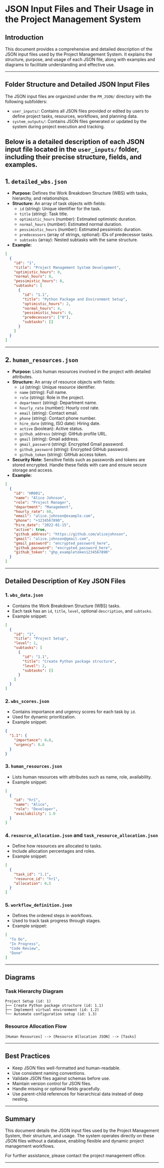 # JSON Input Files and Their Usage in the Project Management System

## Introduction

This document provides a comprehensive and detailed description of the JSON input files used by the Project Management System. It explains the structure, purpose, and usage of each JSON file, along with examples and diagrams to facilitate understanding and effective use.

---

## Folder Structure and Detailed JSON Input Files

The JSON input files are organized under the `PM_JSON/` directory with the following subfolders:

- `user_inputs/`: Contains all JSON files provided or edited by users to define project tasks, resources, workflows, and planning data.
- `system_outputs/`: Contains JSON files generated or updated by the system during project execution and tracking.

Below is a detailed description of each JSON input file located in the `user_inputs/` folder, including their precise structure, fields, and examples.
---

## 1. `detailed_wbs.json`

- **Purpose:** Defines the Work Breakdown Structure (WBS) with tasks, hierarchy, and relationships.
- **Structure:** An array of task objects with fields:
  - `id` (string): Unique identifier for the task.
  - `title` (string): Task title.
  - `optimistic_hours` (number): Estimated optimistic duration.
  - `normal_hours` (number): Estimated normal duration.
  - `pessimistic_hours` (number): Estimated pessimistic duration.
  - `predecessors` (array of strings, optional): IDs of predecessor tasks.
  - `subtasks` (array): Nested subtasks with the same structure.
- **Example:**
```json
[
  {
    "id": "1",
    "title": "Project Management System Development",
    "optimistic_hours": 0,
    "normal_hours": 0,
    "pessimistic_hours": 0,
    "subtasks": [
      {
        "id": "1.1",
        "title": "Python Package and Environment Setup",
        "optimistic_hours": 2,
        "normal_hours": 4,
        "pessimistic_hours": 6,
        "predecessors": ["0"],
        "subtasks": []
      }
    ]
  }
]
```

---

## 2. `human_resources.json`

- **Purpose:** Lists human resources involved in the project with detailed attributes.
- **Structure:** An array of resource objects with fields:
  - `id` (string): Unique resource identifier.
  - `name` (string): Full name.
  - `role` (string): Role in the project.
  - `department` (string): Department name.
  - `hourly_rate` (number): Hourly cost rate.
  - `email` (string): Contact email.
  - `phone` (string): Contact phone number.
  - `hire_date` (string, ISO date): Hiring date.
  - `active` (boolean): Active status.
  - `github_address` (string): GitHub profile URL.
  - `gmail` (string): Gmail address.
  - `gmail_password` (string): Encrypted Gmail password.
  - `github_password` (string): Encrypted GitHub password.
  - `github_token` (string): GitHub access token.
- **Security Note:** Sensitive fields such as passwords and tokens are stored encrypted. Handle these fields with care and ensure secure storage and access.
- **Example:**
```json
[
  {
    "id": "HR001",
    "name": "Alice Johnson",
    "role": "Project Manager",
    "department": "Management",
    "hourly_rate": 60,
    "email": "alice.johnson@example.com",
    "phone": "+1234567890",
    "hire_date": "2022-01-15",
    "active": true,
    "github_address": "https://github.com/alicejohnson",
    "gmail": "alice.johnson@gmail.com",
    "gmail_password": "encrypted_password_here",
    "github_password": "encrypted_password_here",
    "github_token": "ghp_exampletoken1234567890"
  }
]
```

---

## Detailed Description of Key JSON Files

### 1. `wbs_data.json`

- Contains the Work Breakdown Structure (WBS) tasks.
- Each task has an `id`, `title`, `level`, optional `description`, and `subtasks`.
- Example snippet:

```json
[
  {
    "id": "1",
    "title": "Project Setup",
    "level": 1,
    "subtasks": [
      {
        "id": "1.1",
        "title": "Create Python package structure",
        "level": 2,
        "subtasks": []
      }
    ]
  }
]
```

### 2. `wbs_scores.json`

- Contains importance and urgency scores for each task by `id`.
- Used for dynamic prioritization.
- Example snippet:

```json
{
  "1.1": {
    "importance": 0.8,
    "urgency": 0.6
  }
}
```

### 3. `human_resources.json`

- Lists human resources with attributes such as name, role, availability.
- Example snippet:

```json
[
  {
    "id": "hr1",
    "name": "Alice",
    "role": "Developer",
    "availability": 1.0
  }
]
```

### 4. `resource_allocation.json` and `task_resource_allocation.json`

- Define how resources are allocated to tasks.
- Include allocation percentages and roles.
- Example snippet:

```json
[
  {
    "task_id": "1.1",
    "resource_id": "hr1",
    "allocation": 0.5
  }
]
```

### 5. `workflow_definition.json`

- Defines the ordered steps in workflows.
- Used to track task progress through stages.
- Example snippet:

```json
[
  "To Do",
  "In Progress",
  "Code Review",
  "Done"
]
```

---

## Diagrams

### Task Hierarchy Diagram

```
Project Setup (id: 1)
├── Create Python package structure (id: 1.1)
├── Implement virtual environment (id: 1.2)
└── Automate configuration setup (id: 1.3)
```

### Resource Allocation Flow

```
[Human Resources] --> [Resource Allocation JSON] --> [Tasks]
```

---

## Best Practices

- Keep JSON files well-formatted and human-readable.
- Use consistent naming conventions.
- Validate JSON files against schemas before use.
- Maintain version control for JSON files.
- Handle missing or optional fields gracefully.
- Use parent-child references for hierarchical data instead of deep nesting.

---

## Summary

This document details the JSON input files used by the Project Management System, their structure, and usage. The system operates directly on these JSON files without a database, enabling flexible and dynamic project management workflows.

For further assistance, please contact the project management office.

---
